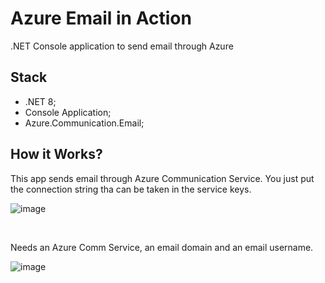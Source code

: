 # Azure Email in Action
<p>.NET Console application to send email through Azure</p>

## Stack
- .NET 8;
- Console Application;
- Azure.Communication.Email;

## How it Works?
<p> 
  This app sends email through Azure Communication Service. You just put the connection string tha can be taken in the service keys.
</p>

![image](https://github.com/user-attachments/assets/7da7554b-9845-4dcb-9a42-a0ec5dbbb07d)


<br>

<p>
  Needs an Azure Comm Service, an email domain and an email username.
</p>

![image](https://github.com/user-attachments/assets/8eafb847-b1eb-448c-88c7-b4e7b7c5fa9b)

